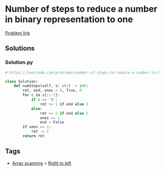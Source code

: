 # Number of steps to reduce a number in binary representation to one

[Problem link](https://leetcode.com/problems/number-of-steps-to-reduce-a-number-in-binary-representation-to-one/)

## Solutions


### Solution.py
```py
# https://leetcode.com/problems/number-of-steps-to-reduce-a-number-in-binary-representation-to-one/

class Solution:
    def numSteps(self, s: str) -> int:
        ret, end, ones = 0, True, 0
        for c in s[::-1]:
            if c == '0':
                ret += 1 if end else 2
            else:
                ret += 2 if end else 1
                ones += 1
                end = False
        if ones == 1:
            ret -= 2
        return ret
```
## Tags

* [Array scanning](/README.md#Array_scanning) > [Right to left](/README.md#Array_scanning-Right_to_left)
